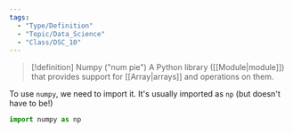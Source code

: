 ```yaml
---
tags:
  - "Type/Definition"
  - "Topic/Data_Science"
  - "Class/DSC_10"
---
```


> [!definition] Numpy ("num pie")
> A Python library ([[Module|module]]) that provides support for [[Array|arrays]] and operations on them.

To use `numpy`, we need to import it. It's usually imported as `np` (but doesn't have to be!)

```python
import numpy as np
```